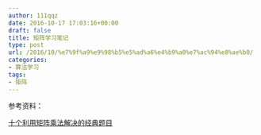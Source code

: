 ```yaml
---
author: 111qqz
date: 2016-10-17 17:03:16+00:00
draft: false
title: 矩阵学习笔记
type: post
url: /2016/10/%e7%9f%a9%e9%98%b5%e5%ad%a6%e4%b9%a0%e7%ac%94%e8%ae%b0/
categories:
- 算法学习
tags:
- 矩阵
---
```


参考资料：

[十个利用矩阵乘法解决的经典题目](http://www.matrix67.com/blog/archives/276)
